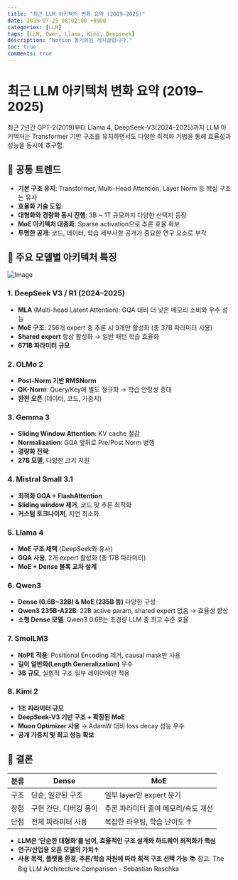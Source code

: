 ```yaml
---
title: "최근 LLM 아키텍처 변화 요약 (2019–2025)"
date: 2025-07-25 08:02:00 +0900
categories: [LLM]
tags: [LLM, Qwen, Llama, Kimi, Deepseek]
description: "Notion 동기화된 게시글입니다."
toc: true
comments: true
---
```


# 최근 LLM 아키텍처 변화 요약 (2019–2025)

최근 7년간 GPT-2(2019)부터 Llama 4, DeepSeek-V3(2024–2025)까지 LLM 아키텍처는 Transformer 기반 구조를 유지하면서도 다양한 최적화 기법을 통해 효율성과 성능을 동시에 추구함.

## 🔑 공통 트렌드

- **기본 구조 유지**: Transformer, Multi-Head Attention, Layer Norm 등 핵심 구조는 유사
- **효율화 기술 도입**:
- **대형화와 경량화 동시 진행**: 3B ~ 1T 규모까지 다양한 선택지 등장
- **MoE 아키텍처 대중화**: Sparse activation으로 추론 효율 확보
- **투명한 공개**: 코드, 데이터, 학습 세부사항 공개가 중요한 연구 요소로 부각
## 📌 주요 모델별 아키텍처 특징

![Image](https://prod-files-secure.s3.us-west-2.amazonaws.com/e6db513d-ec54-40ff-aa74-2487b0bcfe15/ac24fdd3-febf-45c7-8e99-afb6446591d8/image.png?X-Amz-Algorithm=AWS4-HMAC-SHA256&X-Amz-Content-Sha256=UNSIGNED-PAYLOAD&X-Amz-Credential=ASIAZI2LB4662KEA3FQK%2F20250727%2Fus-west-2%2Fs3%2Faws4_request&X-Amz-Date=20250727T063336Z&X-Amz-Expires=3600&X-Amz-Security-Token=IQoJb3JpZ2luX2VjEEQaCXVzLXdlc3QtMiJHMEUCIF85VkkPnd2EzOx37f9Wxr46wClD2GNCE7cPHtXbqe4IAiEAmm4TzNGt88BQJvAaOXuKIuoWhoaj416uAtbBD3TfFisq%2FwMIbRAAGgw2Mzc0MjMxODM4MDUiDJWk0DNNyI3qqtnDcircAwfORvErAaL%2FBLMUVVwU%2Fba%2BPq%2F6p13DYlV%2BYywh%2FpOrPe9O%2B%2BdK%2Fu5P7CqSzh8%2BCtAWAWuuTLMPlHrvsvEyWsBk4PrW1hPZHAhGo3yEpQtWU4KrI5GPR46U6Fccrwx8JQwYkpz%2FL0GU6XbM8llq4uRsj6FRIKLMvtIDhwbQNBFR6tqI0tZQKlakh80ZfOysnazvPW01%2FDNfKIYkLcuH1i51BPm1ODT5zPVDCXd6DZPO3NeIgjbXta3qRFh79%2FPC53Mdc3n6i7ntxouXRaIW3m4vF0dLWykeKOAMWY4m59oknbtOTg9Z8p2BC58EBu2iPRdJGyoRX%2FNAKAXPiIPUfIkWPsd2JtZvVXQ3dfb8HskUFC4gqnV1OHuCw4%2BY6W9hfNA8FzURkTeoGjmSJCp5j%2FEJ6LWMGK7v7qMnj1gxnkYxvYolu4ZcLBQ4fwOTvr2%2BO816tPWM0qSZS82QTdctGYLB1ho1NTBbQgTOfqvMm3h02ICBbTHGjE8ID6mgETpWJtHg6T1y0B3o1gOfR0Nz%2B4kld0d1fMispsx5OI80%2FjEYhxSiAIDtNoOyiC%2BnVWqfdgxfzv8QaPQGdIbkKxbWx7zvQNZEre97t0r54jaNf9oSaGXqzRVbhiLD7dmpMPC6lsQGOqUBGcqJ99wWqp9SyizTs2x5tRmEfLn6G76HleXo1c0%2BFryPv6GAI01Ytev7ZY1j6HUQL%2FXZ06VFRFCp7qP%2BIpEa2jsyyXZfYkTAWe0vq6BeW0tOLOsgkEeL3cnvojDTw8LupcBsYOUONtSqtC00CXOr3zT4KJdgB3g%2BHyGaqdjm4Qh0xBQA0Gqeq2BNqrD3cY%2FlNtYQDPViwLMPPxjp%2B5iFhzQDO946&X-Amz-Signature=3984b534570cba1f09e58ef4041f5c3ba63380a538c9176ba1d4b8ecea5ae4c7&X-Amz-SignedHeaders=host&x-amz-checksum-mode=ENABLED&x-id=GetObject)

### 1. DeepSeek V3 / R1 (2024–2025)

- **MLA** (Multi-head Latent Attention): GQA 대비 더 낮은 메모리 소비와 우수 성능
- **MoE 구조**: 256개 expert 중 추론 시 9개만 활성화 (총 37B 파라미터 사용)
- **Shared expert** 항상 활성화 → 일반 패턴 학습 효율화
- **671B 파라미터 규모**
### 2. OLMo 2

- **Post-Norm 기반 RMSNorm**
- **QK-Norm**: Query/Key에 별도 정규화 → 학습 안정성 증대
- **완전 오픈** (데이터, 코드, 가중치)
### 3. Gemma 3

- **Sliding Window Attention**: KV cache 절감
- **Normalization**: GQA 앞뒤로 Pre/Post Norm 병행
- **경량화 전략**:
- **27B 모델**, 다양한 크기 지원
### 4. Mistral Small 3.1

- **최적화 GQA + FlashAttention**
- **Sliding window 제거**, 코드 및 추론 최적화
- **커스텀 토크나이저**, 지연 최소화
### 5. Llama 4

- **MoE 구조 채택** (DeepSeek와 유사)
- **GQA 사용**, 2개 expert 활성화 (총 17B 파라미터)
- **MoE + Dense 블록 교차 설계**
### 6. Qwen3

- **Dense (0.6B~32B) & MoE (235B 등)** 다양한 구성
- **Qwen3 235B-A22B**: 22B active param, shared expert 없음 → 효율성 향상
- **소형 Dense 모델**: Qwen3 0.6B는 초경량 LLM 중 최고 수준 효율
### 7. SmolLM3

- **NoPE 적용**: Positional Encoding 제거, causal mask만 사용
- **길이 일반화(Length Generalization)** 우수
- **3B 규모**, 실험적 구조 일부 레이어에만 적용
### 8. Kimi 2

- **1조 파라미터 규모**
- **DeepSeek-V3 기반 구조 + 확장된 MoE**
- **Muon Optimizer 사용** → AdamW 대비 loss decay 성능 우수
- **공개 가중치 및 최고 성능 확보**
## 🧩 결론

| 분류 | Dense | MoE |
| --- | --- | --- |
| 구조 | 단순, 일관된 구조 | 일부 layer만 expert 분기 |
| 장점 | 구현 간단, 디버깅 용이 | 추론 파라미터 줄여 메모리/속도 개선 |
| 단점 | 전체 파라미터 사용 | 복잡한 라우팅, 학습 난이도 ↑ |

- **LLM은 ‘단순한 대형화’를 넘어, 효율적인 구조 설계와 하드웨어 최적화가 핵심**
- **연구/산업용 오픈 모델의 가치↑**
- **사용 목적, 플랫폼 환경, 추론/학습 자원에 따라 최적 구조 선택 가능**
📚 참고: The Big LLM Architecture Comparison - Sebastian Raschka


